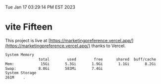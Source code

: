 Tue Jan 17 03:29:14 PM EST 2023

# vite Fifteen


This project is live at [https://marketingpreference.vercel.app/](https://marketingpreference.vercel.app/) thanks to Vercel.

```bash
System Memory
               total        used        free      shared  buff/cache   available
Mem:            15Gi       5.3Gi       1.9Gi       1.1Gi       8.2Gi       8.6Gi
Swap:          8.0Gi       583Mi       7.4Gi
System Storage
261M	.
```
```bash
